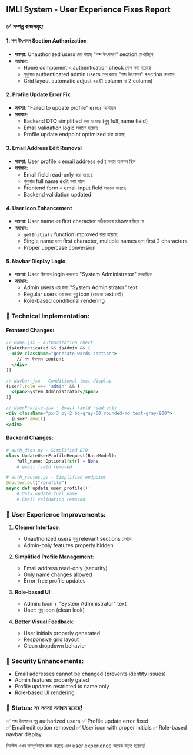 ## IMLI System - User Experience Fixes Report

### ✅ সম্পন্ন কাজসমূহ:

#### 1. **শব্দ উৎপাদন Section Authorization**
- **সমস্যা**: Unauthorized users দের কাছে "শব্দ উৎপাদন" section দেখাচ্ছিল
- **সমাধান**: 
  - Home component এ authentication check যোগ করা হয়েছে
  - শুধুমাত্র authenticated admin users দের কাছে "শব্দ উৎপাদন" section দেখাবে
  - Grid layout automatic adjust হয় (1 column বা 2 column)

#### 2. **Profile Update Error Fix**
- **সমস্যা**: "Failed to update profile" error আসছিল
- **সমাধান**:
  - Backend DTO simplified করা হয়েছে (শুধু full_name field)
  - Email validation logic সরানো হয়েছে
  - Profile update endpoint optimized করা হয়েছে

#### 3. **Email Address Edit Removal**
- **সমস্যা**: User profile এ email address edit করার অপশন ছিল
- **সমাধান**:
  - Email field read-only করা হয়েছে
  - শুধুমাত্র full name edit করা যাবে
  - Frontend form এ email input field সরানো হয়েছে
  - Backend validation updated

#### 4. **User Icon Enhancement**
- **সমস্যা**: User name এর first character সঠিকভাবে show হচ্ছিল না
- **সমাধান**:
  - `getInitials` function improved করা হয়েছে
  - Single name হলে first character, multiple names হলে first 2 characters
  - Proper uppercase conversion

#### 5. **Navbar Display Logic**
- **সমস্যা**: User হিসেবে login করলেও "System Administrator" দেখাচ্ছিল
- **সমাধান**:
  - Admin users এর জন্য "System Administrator" text
  - Regular users এর জন্য শুধু icon (কোনো text নেই)
  - Role-based conditional rendering

### 🔧 Technical Implementation:

#### Frontend Changes:
```jsx
// Home.jsx - Authorization check
{isAuthenticated && isAdmin && (
  <div className="generate-words-section">
    // শব্দ উৎপাদন content
  </div>
)}

// Navbar.jsx - Conditional text display
{user?.role === 'admin' && (
  <span>System Administrator</span>
)}

// UserProfile.jsx - Email field read-only
<div className="px-3 py-2 bg-gray-50 rounded-md text-gray-900">
  {user?.email}
</div>
```

#### Backend Changes:
```python
# auth_dtos.py - Simplified DTO
class UpdateUserProfileRequest(BaseModel):
    full_name: Optional[str] = None
    # email field removed

# auth_routes.py - Simplified endpoint
@router.put("/profile")
async def update_user_profile():
    # Only update full_name
    # Email validation removed
```

### 🎯 User Experience Improvements:

1. **Cleaner Interface**: 
   - Unauthorized users শুধু relevant sections দেখবে
   - Admin-only features properly hidden

2. **Simplified Profile Management**:
   - Email address read-only (security)
   - Only name changes allowed
   - Error-free profile updates

3. **Role-based UI**:
   - Admin: Icon + "System Administrator" text
   - User: শুধু icon (clean look)

4. **Better Visual Feedback**:
   - User initials properly generated
   - Responsive grid layout
   - Clean dropdown behavior

### 🔐 Security Enhancements:

- Email addresses cannot be changed (prevents identity issues)
- Admin features properly gated
- Profile updates restricted to name only
- Role-based UI rendering

### 🚀 Status: সব সমস্যা সমাধান হয়েছে!

✅ শব্দ উৎপাদন শুধু authorized users
✅ Profile update error fixed  
✅ Email edit option removed
✅ User icon with proper initials
✅ Role-based navbar display

সিস্টেম এখন সম্পূর্ণভাবে কাজ করছে এবং user experience অনেক উন্নত হয়েছে!
